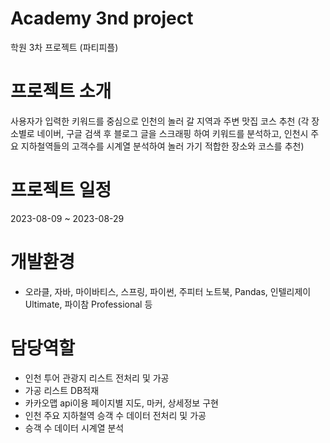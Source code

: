 # Academy 3nd project
 학원 3차 프로젝트 (파티피플)

# 프로젝트 소개
 사용자가 입력한 키워드를 중심으로 인천의 놀러 갈 지역과 주변 맛집 코스 추천
(각 장소별로 네이버, 구글 검색 후 블로그 글을 스크래핑 하여 키워드를 분석하고, 인천시 주요 지하철역들의 고객수를 시계열 분석하여 놀러 가기 적합한 장소와 코스를 추천)

# 프로젝트 일정
 2023-08-09 ~ 2023-08-29

# 개발환경
 -	오라클, 자바, 마이바티스, 스프링, 파이썬, 주피터 노트북, Pandas, 인텔리제이 Ultimate, 파이참 Professional 등

# 담당역할
 -	인천 투어 관광지 리스트 전처리 및 가공 
 -	가공 리스트 DB적재
 -	카카오맵 api이용 페이지별 지도, 마커, 상세정보 구현 
 -	인천 주요 지하철역 승객 수 데이터 전처리 및 가공
 -	승객 수 데이터 시계열 분석
